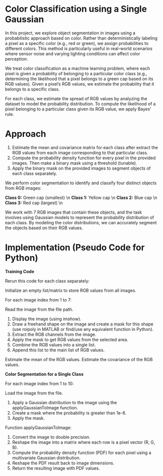 # Color Classification using a Single Gaussian
In this project, we explore object segmentation in images using a probabilistic approach based on color. Rather than deterministically labeling a pixel as a specific color (e.g., red or green), we assign probabilities to different colors. This method is particularly useful in real-world scenarios where sensor noise and varying lighting conditions can affect color perception.

We treat color classification as a machine learning problem, where each pixel is given a probability of belonging to a particular color class (e.g., determining the likelihood that a pixel belongs to a green cap based on its RGB values). Given a pixel’s RGB values, we estimate the probability that it belongs to a specific class.

For each class, we estimate the spread of RGB values by analyzing the dataset to model the probability distribution. To compute the likelihood of a pixel belonging to a particular class given its RGB value, we apply Bayes' rule.

# Approach 
1) Estimate the mean and covariance matrix for each class after extract the RGB values from each image corresponding to that particular class.
2) Compute the probability density function for every pixel in the provided images. Then make a binary mask using a threshold (tunable).
3) Apply the binary mask on the provided images to segment objects of each class separately.

We perform color segmentation to identify and classify four distinct objects from RGB images:

**Class 0:** Green cap (smallest) \n
**Class 1:** Yellow cap  \n
**Class 2:** Blue cap  \n
**Class 3:** Red cap (largest)  \n

We work with 7 RGB images that contain these objects, and the task involves using Gaussian models to represent the probability distribution of each class. By modeling the color distributions, we can accurately segment the objects based on their RGB values.

# Implementation (Pseudo Code for Python)

**Training Code**

Rerun this code for each class separately:

Initialize an empty list/matrix to store RGB values from all images.

For each image index from 1 to 7:

Read the image from the file path.
1) Display the image (using imshow).
2) Draw a freehand shape on the image and create a mask for this shape (use roipoly in MATLAB or find/use any equivalent function in Python).
3) Extract the RGB channels from the image.
4) Apply the mask to get RGB values from the selected area.
5) Combine the RGB values into a single list.
6) Append this list to the main list of RGB values.
  
Estimate the mean of the RGB values.
Estimate the covariance of the RGB values.

**Color Segmentation for a Single Class**

For each image index from 1 to 10:

Load the image from the file.

1) Apply a Gaussian distribution to the image using the applyGaussianToImage function.
2) Create a mask where the probability is greater than 1e-6.
3) Apply the mask.
   
Function applyGaussianToImage:

1) Convert the image to double precision.
2) Reshape the image into a matrix where each row is a pixel vector (R, G, B).
3) Compute the probability density function (PDF) for each pixel using a multivariate Gaussian distribution.
4) Reshape the PDF result back to image dimensions.
5) Return the resulting image with PDF values.

 
